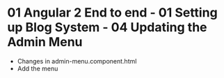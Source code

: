 # 01 Angular 2 End to end - 01 Setting up Blog System - 04 Updating the Admin Menu

- Changes in admin-menu.component.html
- Add the menu